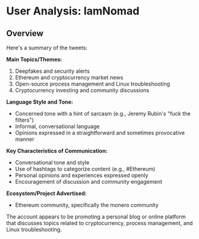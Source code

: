 # User Analysis: IamNomad

## Overview

Here's a summary of the tweets:

**Main Topics/Themes:**

1. Deepfakes and security alerts
2. Ethereum and cryptocurrency market news
3. Open-source process management and Linux troubleshooting
4. Cryptocurrency investing and community discussions

**Language Style and Tone:**

* Concerned tone with a hint of sarcasm (e.g., Jeremy Rubin's "fuck the filters")
* Informal, conversational language
* Opinions expressed in a straightforward and sometimes provocative manner

**Key Characteristics of Communication:**

* Conversational tone and style
* Use of hashtags to categorize content (e.g., #Ethereum)
* Personal opinions and experiences expressed openly
* Encouragement of discussion and community engagement

**Ecosystem/Project Advertised:**

* Ethereum community, specifically the monero community

The account appears to be promoting a personal blog or online platform that discusses topics related to cryptocurrency, process management, and Linux troubleshooting.